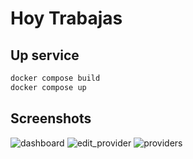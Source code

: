 # Hoy Trabajas

## Up service
```bash
docker compose build
docker compose up
``````

## Screenshots
![dashboard](https://github.com/leobz/HoyTrabajasEjercicio/assets/43507646/fff106ff-f8e7-4e77-adee-2560dc1b7cec)
![edit_provider](https://github.com/leobz/HoyTrabajasEjercicio/assets/43507646/e2c820a0-9a19-40a9-b1f2-b19b61c661e1)
![providers](https://github.com/leobz/HoyTrabajasEjercicio/assets/43507646/a2b22abe-20b6-441f-8a06-ad53e21875f3)
